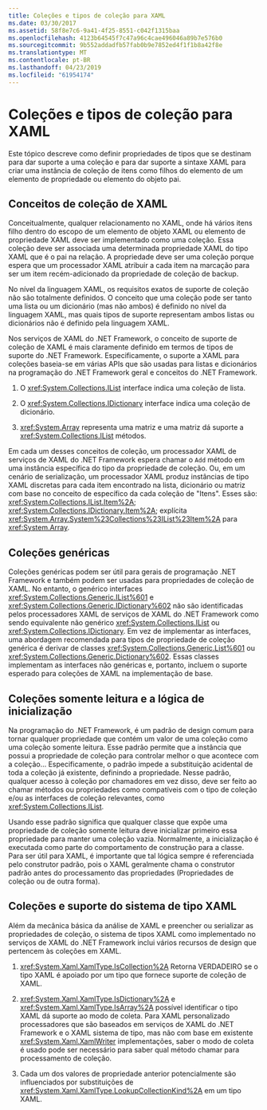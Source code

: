 ```yaml
---
title: Coleções e tipos de coleção para XAML
ms.date: 03/30/2017
ms.assetid: 58f8e7c6-9a41-4f25-8551-c042f1315baa
ms.openlocfilehash: 4123b64545f7c47a96c4cae496046a89b7e576b0
ms.sourcegitcommit: 9b552addadfb57fab0b9e7852ed4f1f1b8a42f8e
ms.translationtype: MT
ms.contentlocale: pt-BR
ms.lasthandoff: 04/23/2019
ms.locfileid: "61954174"
---
```

# <a name="collections-and-collection-types-for-xaml"></a>Coleções e tipos de coleção para XAML

Este tópico descreve como definir propriedades de tipos que se destinam para dar suporte a uma coleção e para dar suporte a sintaxe XAML para criar uma instância de coleção de itens como filhos do elemento de um elemento de propriedade ou elemento do objeto pai.

## <a name="xaml-collection-concepts"></a>Conceitos de coleção de XAML

Conceitualmente, qualquer relacionamento no XAML, onde há vários itens filho dentro do escopo de um elemento de objeto XAML ou elemento de propriedade XAML deve ser implementado como uma coleção. Essa coleção deve ser associada uma determinada propriedade XAML do tipo XAML que é o pai na relação. A propriedade deve ser uma coleção porque espera que um processador XAML atribuir a cada item na marcação para ser um item recém-adicionado da propriedade de coleção de backup.

No nível da linguagem XAML, os requisitos exatos de suporte de coleção não são totalmente definidos. O conceito que uma coleção pode ser tanto uma lista ou um dicionário (mas não ambos) é definido no nível da linguagem XAML, mas quais tipos de suporte representam ambos listas ou dicionários não é definido pela linguagem XAML.

Nos serviços de XAML do .NET Framework, o conceito de suporte de coleção de XAML é mais claramente definido em termos de tipos de suporte do .NET Framework. Especificamente, o suporte a XAML para coleções baseia-se em várias APIs que são usadas para listas e dicionários na programação do .NET Framework geral e conceitos do .NET Framework.

1. O <xref:System.Collections.IList> interface indica uma coleção de lista.

2. O <xref:System.Collections.IDictionary> interface indica uma coleção de dicionário.

3. <xref:System.Array> representa uma matriz e uma matriz dá suporte a <xref:System.Collections.IList> métodos.

Em cada um desses conceitos de coleção, um processador XAML de serviços de XAML do .NET Framework espera chamar o `Add` método em uma instância específica do tipo da propriedade de coleção. Ou, em um cenário de serialização, um processador XAML produz instâncias de tipo XAML discretas para cada item encontrado na lista, dicionário ou matriz com base no conceito de específico da cada coleção de "Itens". Esses são: <xref:System.Collections.IList.Item%2A>; <xref:System.Collections.IDictionary.Item%2A>; explícita <xref:System.Array.System%23Collections%23IList%23Item%2A> para <xref:System.Array>.

## <a name="generic-collections"></a>Coleções genéricas

Coleções genéricas podem ser útil para gerais de programação .NET Framework e também podem ser usadas para propriedades de coleção de XAML. No entanto, o genérico interfaces <xref:System.Collections.Generic.IList%601> e <xref:System.Collections.Generic.IDictionary%602> não são identificadas pelos processadores XAML de serviços de XAML do .NET Framework como sendo equivalente não genérico <xref:System.Collections.IList> ou <xref:System.Collections.IDictionary>. Em vez de implementar as interfaces, uma abordagem recomendada para tipos de propriedade de coleção genérica é derivar de classes <xref:System.Collections.Generic.List%601> ou <xref:System.Collections.Generic.Dictionary%602>. Essas classes implementam as interfaces não genéricas e, portanto, incluem o suporte esperado para coleções de XAML na implementação de base.

## <a name="read-only-collections-and-initialization-logic"></a>Coleções somente leitura e a lógica de inicialização

Na programação do .NET Framework, é um padrão de design comum para tornar qualquer propriedade que contém um valor de uma coleção como uma coleção somente leitura. Esse padrão permite que a instância que possui a propriedade de coleção para controlar melhor o que acontece com a coleção... Especificamente, o padrão impede a substituição acidental de toda a coleção já existente, definindo a propriedade. Nesse padrão, qualquer acesso à coleção por chamadores em vez disso, deve ser feito ao chamar métodos ou propriedades como compatíveis com o tipo de coleção e/ou as interfaces de coleção relevantes, como <xref:System.Collections.IList>.

Usando esse padrão significa que qualquer classe que expõe uma propriedade de coleção somente leitura deve inicializar primeiro essa propriedade para manter uma coleção vazia. Normalmente, a inicialização é executada como parte do comportamento de construção para a classe. Para ser útil para XAML, é importante que tal lógica sempre é referenciada pelo construtor padrão, pois o XAML geralmente chama o construtor padrão antes do processamento das propriedades (Propriedades de coleção ou de outra forma).

## <a name="xaml-type-system-support-and-collections"></a>Coleções e suporte do sistema de tipo XAML

Além da mecânica básica da análise de XAML e preencher ou serializar as propriedades de coleção, o sistema de tipos XAML como implementado no serviços de XAML do .NET Framework inclui vários recursos de design que pertencem às coleções em XAML.

1. <xref:System.Xaml.XamlType.IsCollection%2A> Retorna VERDADEIRO se o tipo XAML é apoiado por um tipo que fornece suporte de coleção de XAML.

2. <xref:System.Xaml.XamlType.IsDictionary%2A> e <xref:System.Xaml.XamlType.IsArray%2A> possível identificar o tipo XAML dá suporte ao modo de coleta. Para XAML personalizado processadores que são baseados em serviços de XAML do .NET Framework e o XAML sistema de tipo, mas não com base em existente <xref:System.Xaml.XamlWriter> implementações, saber o modo de coleta é usado pode ser necessário para saber qual método chamar para processamento de coleção.

3. Cada um dos valores de propriedade anterior potencialmente são influenciados por substituições de <xref:System.Xaml.XamlType.LookupCollectionKind%2A> em um tipo XAML.
